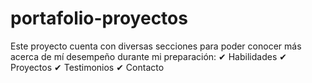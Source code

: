 # portafolio-proyectos
Este proyecto cuenta con diversas secciones para poder conocer más acerca de mí desempeño durante mi preparación: ✔ Habilidades ✔ Proyectos ✔ Testimonios ✔ Contacto
